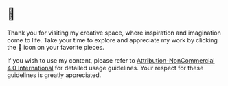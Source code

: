 # :wave:

Thank you for visiting my creative space, where inspiration and imagination come to life. Take your time to explore and appreciate my work by clicking the :star2: icon on your favorite pieces.

If you wish to use my content, please refer to [Attribution-NonCommercial 4.0 International](https://creativecommons.org/licenses/by-nc/4.0) for detailed usage guidelines. Your respect for these guidelines is greatly appreciated.
